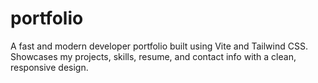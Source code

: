 # portfolio
 A fast and modern developer portfolio built using Vite and Tailwind CSS. Showcases my projects, skills, resume, and contact info with a clean, responsive design.

